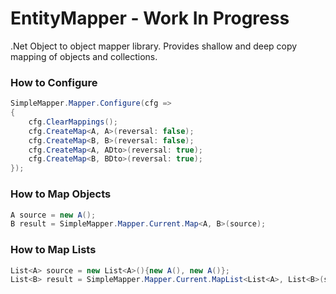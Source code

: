 # EntityMapper - Work In Progress
.Net Object to object mapper library. Provides shallow and deep copy mapping of objects and collections.

### How to Configure
```c#
SimpleMapper.Mapper.Configure(cfg =>
{
    cfg.ClearMappings();
    cfg.CreateMap<A, A>(reversal: false);
    cfg.CreateMap<B, B>(reversal: false);
    cfg.CreateMap<A, ADto>(reversal: true);
    cfg.CreateMap<B, BDto>(reversal: true);
});
```

### How to Map Objects
```c#
A source = new A();
B result = SimpleMapper.Mapper.Current.Map<A, B>(source);
```

### How to Map Lists
```c#
List<A> source = new List<A>(){new A(), new A()};
List<B> result = SimpleMapper.Mapper.Current.MapList<List<A>, List<B>(source);
```
